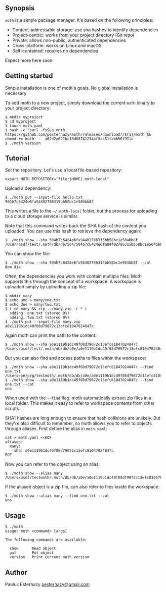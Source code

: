 ## Synopsis

`moth` is a simple package manager. It's based on the following principles:

- Content-addressable storage: use sha hashes to identify dependencies
- Project-centric: works from your project directory (Git repo)
- Private: allows non-public, authenticated dependencies
- Cross-platform: works on Linux and macOS
- Self-contained: requires no dependencies

Expect more here soon

## Getting started

Simple installation is one of moth's goals. No global installation is necessary.

To add moth to a new project, simply download the current `moth` binary to your project directory:

```
$ mkdir myproject
$ cd myproject
$ touch moth.yaml
$ bash -c 'curl -fsSLo moth https://github.com/pesterhazy/moth/releases/download/r${1}/moth && chmod +x moth' -- a62d2a621be13d88741234bf5ac51fabb56f911c
$ ./moth version
```

## Tutorial

Set the repository. Let's use a local file-based repository:

```
export MOTH_REPOSITORY="file:$HOME/.moth-local"
```

Upload a dependency:

```
$ ./moth put --input-file hello.txt
504b7c6424e6fa94402786315bb58bc1e504bb8f
```

This writes a file to the `~/.moth-local` folder, but the process for uploading to a cloud storage service is similar.

Note that this command writes back the SHA hash of the content you uploaded. You can use this hash to retrieve the dependency again:

```
$ ./moth show --sha 504b7c6424e6fa94402786315bb58bc1e504bb8f
/User/asdf/test/.moth/db/db/504/504b7c6424e6fa94402786315bb58bc1e504bb8f/contents
```

You can show the file:

```
$ ./moth show --sha 504b7c6424e6fa94402786315bb58bc1e504bb8f --cat
Bom dia
```

Often, the dependencies you work with contain multiple files. Moth supports this through the concept of a workspace. A workspace is uploaded simply by uploading a zip file:

```
$ mkdir many
$ echo uno > many/one.txt
$ echo due > many/two.txt
$ ( cd many && zip ../many.zip -r * )
  adding: one.txt (stored 0%)
  adding: two.txt (stored 0%)
$ ./moth put --input-file many.zip
a0e1119b1dc49f08d79072c13efc81047024047c
```

Again moth can print the path to the content:

```
$ ./moth show --sha a0e1119b1dc49f08d79072c13efc81047024047c
/Users/asdf/test/.moth/db/db/a0e/a0e1119b1dc49f08d79072c13efc81047024047c/contents
```

But you can also find and access paths to files within the workspace:

```
$ ./moth show --sha a0e1119b1dc49f08d79072c13efc81047024047c --find one.txt
/Users/pe/prg/testmoth/.moth/db/db/a0e/a0e1119b1dc49f08d79072c13efc81047024047c/workspace/one.txt
$ ./moth show --sha a0e1119b1dc49f08d79072c13efc81047024047c --find one.txt --cat
uno
```

When used with the `--find` flag, moth automatically extract zip files in a local folder. This makes it easy to refer to workspace contents from other scripts.

SHA1 hashes are long enough to ensure that hash collisions are unlikely. But they're also difficult to remember, so moth allows you to refer to objects through aliases. First define the alias in `moth.yaml`:

```
cat > moth.yaml <<EOF
aliases:
  many:
    sha: a0e1119b1dc49f08d79072c13efc81047024047c
EOF
```

Now you can refer to the object using an alias:

```
$ ./moth show --alias many
/Users/asdf/testmoth/.moth/db/db/a0e/a0e1119b1dc49f08d79072c13efc81047024047c/contents
```

If the aliased object is a zip file, can also refer to files inside the workspace:

```
$ ./moth show --alias many --find one.txt --cat
uno
```

## Usage

```
$ ./moth
usage: moth <command> [args]

The following commands are available:

  show      Read object
  put       Put object
  version   Print current moth version
```

## Author

Paulus Esterhazy <pesterhazy@gmail.com>
